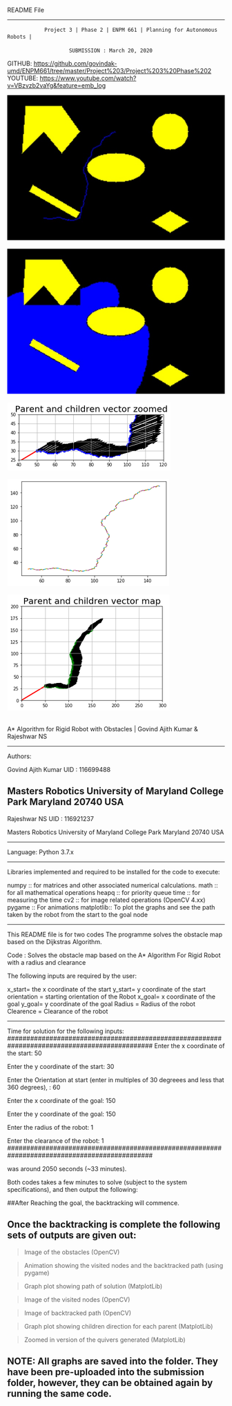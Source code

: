 README File
_________________________________________________________________________________________

				Project 3 | Phase 2 | ENPM 661 | Planning for Autonomous Robots |

						SUBMISSION : March 20, 2020

GITHUB: https://github.com/govindak-umd/ENPM661/tree/master/Project%203/Project%203%20Phase%202
YOUTUBE: https://www.youtube.com/watch?v=VBzvzb2vaYg&feature=emb_log


![](Images/backtracked_img.jpg)<br/>
<br/>
![](Images/visited_img.jpg)<br/>
<br/>
![](Images/zoomed_vector_map.png)<br/>
<br/>
![](Images/Path%20traversed.png)<br/>
<br/>
![](Images/Parent-child_vector_map.png)<br/>
<br/>


 A* Algorithm for Rigid Robot with Obstacles | Govind Ajith Kumar & Rajeshwar NS
_________________________________________________________________________________________
Authors: 

Govind Ajith Kumar
UID : 116699488

Masters Robotics 
University of Maryland
College Park
Maryland
20740 USA
--------------------------
Rajeshwar NS
UID : 116921237

Masters Robotics
University of Maryland
College Park
Maryland
20740 USA
_________________________________________________________________________________________
Language: Python 3.7.x
_________________________________________________________________________________________
Libraries implemented and required to be installed for the code to execute:

numpy :: for matrices and other associated numerical calculations. 
math :: for all mathematical operations
heapq :: for priority queue
time :: for measuring the time
cv2 :: for image related operations (OpenCV 4.xx)
pygame :: For animations
matplotlib:: To plot the graphs and see the path taken by the robot from the start to the goal node
_________________________________________________________________________________________

This README file is for two codes
The programme solves the obstacle map based on the Dijkstras Algorithm. 

Code : Solves the obstacle map based on the A* Algorithm For Rigid Robot with a radius and clearance

The following inputs are required by the user:

x_start= the x coordinate of the start
y_start= y coordinate of the start
orientation = starting orientation of the Robot
x_goal= x coordinate of the goal
y_goal= y coordinate of the goal
Radius = Radius of the robot
Clearence = Clearance of the robot


---------------------------------------------------------------------------------------------
Time for solution for the following inputs:
##############################################################################################
Enter the x coordinate of the start:  50

Enter the y coordinate of the start:  30

Enter the Orientation at start (enter in multiples of 30 degreees and less that 360 degrees), :  60

Enter the x coordinate of the goal:  150

Enter the y coordinate of the goal:  150

Enter the radius of the robot:  1

Enter the clearance of the robot: 1
##############################################################################################

was around 2050 seconds (~33 minutes).

Both codes takes a few minutes to solve (subject to the system specifications), and then output 
the following:

##After Reaching the goal, the backtracking will commence.

## Once the backtracking is complete the following sets of outputs are given out:

> Image of the obstacles (OpenCV)

> Animation showing the visited nodes and the backtracked path (using pygame)

> Graph plot showing path of solution (MatplotLib)

> Image of the visited nodes (OpenCV)

> Image of backtracked path (OpenCV)

> Graph plot showing children direction for each parent (MatplotLib)

> Zoomed in version of the quivers generated (MatplotLib)

NOTE: All graphs are saved into the folder. They have been pre-uploaded into the submission folder, 
however, they can be obtained again by running the same code.
---------------------------------------------------------------------------------------------



